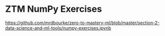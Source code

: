 # ZTM NumPy Exercises

https://github.com/mrdbourke/zero-to-mastery-ml/blob/master/section-2-data-science-and-ml-tools/numpy-exercises.ipynb
